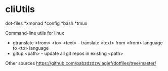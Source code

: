 cliUtils
========

dot-files
*xmonad
*config
*bash
*tmux

Command-line utils for linux

* gtranslate &lt;from&gt; &lt;to&gt; &lt;text&gt; - translate &lt;text&gt; from &lt;from&gt; language to &lt;to&gt; language
* gitup &lt;path&gt; - update all git repos in existing &lt;path&gt;

Other sources
https://github.com/pabzdzdzwiagief/dotfiles/tree/master/

